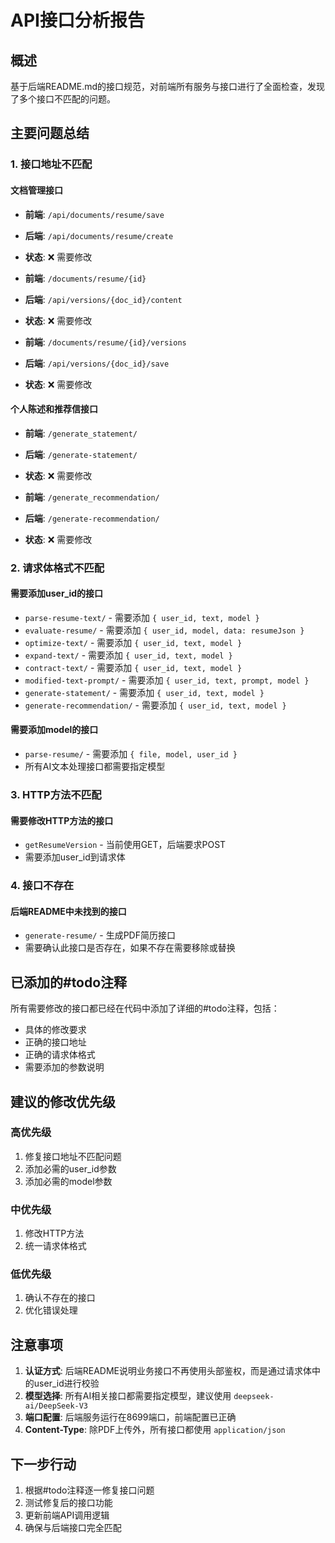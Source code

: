 # API接口分析报告

## 概述
基于后端README.md的接口规范，对前端所有服务与接口进行了全面检查，发现了多个接口不匹配的问题。

## 主要问题总结

### 1. 接口地址不匹配

#### 文档管理接口
- **前端**: `/api/documents/resume/save`
- **后端**: `/api/documents/resume/create`
- **状态**: ❌ 需要修改

- **前端**: `/documents/resume/{id}`
- **后端**: `/api/versions/{doc_id}/content`
- **状态**: ❌ 需要修改

- **前端**: `/documents/resume/{id}/versions`
- **后端**: `/api/versions/{doc_id}/save`
- **状态**: ❌ 需要修改

#### 个人陈述和推荐信接口
- **前端**: `/generate_statement/`
- **后端**: `/generate-statement/`
- **状态**: ❌ 需要修改

- **前端**: `/generate_recommendation/`
- **后端**: `/generate-recommendation/`
- **状态**: ❌ 需要修改

### 2. 请求体格式不匹配

#### 需要添加user_id的接口
- `parse-resume-text/` - 需要添加 `{ user_id, text, model }`
- `evaluate-resume/` - 需要添加 `{ user_id, model, data: resumeJson }`
- `optimize-text/` - 需要添加 `{ user_id, text, model }`
- `expand-text/` - 需要添加 `{ user_id, text, model }`
- `contract-text/` - 需要添加 `{ user_id, text, model }`
- `modified-text-prompt/` - 需要添加 `{ user_id, text, prompt, model }`
- `generate-statement/` - 需要添加 `{ user_id, text, model }`
- `generate-recommendation/` - 需要添加 `{ user_id, text, model }`

#### 需要添加model的接口
- `parse-resume/` - 需要添加 `{ file, model, user_id }`
- 所有AI文本处理接口都需要指定模型

### 3. HTTP方法不匹配

#### 需要修改HTTP方法的接口
- `getResumeVersion` - 当前使用GET，后端要求POST
- 需要添加user_id到请求体

### 4. 接口不存在

#### 后端README中未找到的接口
- `generate-resume/` - 生成PDF简历接口
- 需要确认此接口是否存在，如果不存在需要移除或替换

## 已添加的#todo注释

所有需要修改的接口都已经在代码中添加了详细的#todo注释，包括：
- 具体的修改要求
- 正确的接口地址
- 正确的请求体格式
- 需要添加的参数说明

## 建议的修改优先级

### 高优先级
1. 修复接口地址不匹配问题
2. 添加必需的user_id参数
3. 添加必需的model参数

### 中优先级
1. 修改HTTP方法
2. 统一请求体格式

### 低优先级
1. 确认不存在的接口
2. 优化错误处理

## 注意事项

1. **认证方式**: 后端README说明业务接口不再使用头部鉴权，而是通过请求体中的user_id进行校验
2. **模型选择**: 所有AI相关接口都需要指定模型，建议使用 `deepseek-ai/DeepSeek-V3`
3. **端口配置**: 后端服务运行在8699端口，前端配置已正确
4. **Content-Type**: 除PDF上传外，所有接口都使用 `application/json`

## 下一步行动

1. 根据#todo注释逐一修复接口问题
2. 测试修复后的接口功能
3. 更新前端API调用逻辑
4. 确保与后端接口完全匹配
